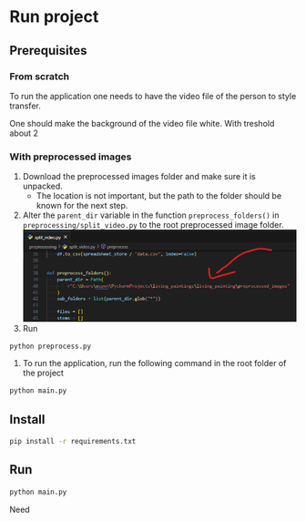 # Run project

## Prerequisites
### From scratch
To run the application one needs to have the video file of the person to style transfer.

One should make the background of the video file white. With treshold about 2

### With preprocessed images
1. Download the preprocessed images folder and make sure it is unpacked.
   - The location is not important, but the path to the folder should be known for the next step.
2. Alter the `parent_dir` variable in the function `preprocess_folders()` in `preprocessing/split_video.py` to the root preprocessed image folder.
![where to change file](images/preprocess_path.png)
1. Run 
```bash
python preprocess.py
```
1. To run the application, run the following command in the root folder of the project
```bash
python main.py
```


## Install 
```bash	
pip install -r requirements.txt
```

## Run
```bash
python main.py
```



Need

